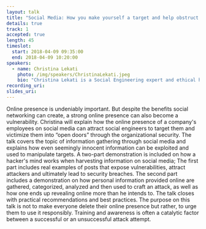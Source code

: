 ```yaml
---
layout: talk
title: "Social Media: How you make yourself a target and help obstruct corporate security"
details: true
track: 1
accepted: true
length: 45
timeslot:
  start: 2018-04-09 09:35:00
  end: 2018-04-09 10:20:00
speakers: 
  - name: Christina Lekati
    photo: /img/speakers/ChristinaLekati.jpeg
    bio: "Christina Lekati is a Social Engineering expert and ethical human hacker. With a background in Psychology, she learned the mechanisms of behavior, motivation, decision making, as well as manipulation and deceit. She became particularly interested in human dynamics and passionate about social engineering. Her writings on social engineering strategies earned her a distinction during her master studies. Christina has participated among other things, in forensic investigations within companies, and in needs and vulnerabilities assessments. She is currently working with Cyber Risk GmbH, a provider of cyber security training programs, as a social engineering expert and trainer."
recording_uri: 
slides_uri: 
---
```


Online presence is undeniably important. 
But despite the benefits social networking can create, a strong online presence can also become a vulnerability.
Christina will explain how the online presence of a company's employees on social media can attract social engineers to target them and victimize them into “open doors” through the organizational security. 
The talk covers the topic of information gathering through social media and explains how even seemingly innocent information can be exploited and used to manipulate targets.
A two-part demonstration is included on how a hacker's mind works when harvesting information on social media;
The first part includes real examples of posts that expose vulnerabilities, attract attackers and ultimately lead to security breaches.
The second part includes a demonstration on how personal information provided online are gathered, categorized, analyzed and then used to craft an attack, as well as how one ends up revealing online more than he intends to.
The talk closes with practical recommendations and best practices.
The purpose on this talk is not to make everyone delete their online presence but rather, to urge them to use it responsibly.
Training and awareness is often a catalytic factor between a successful or an unsuccessful attack attempt.
